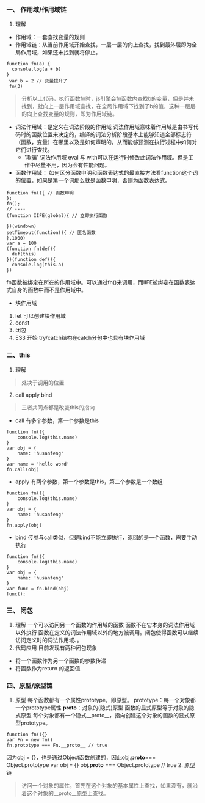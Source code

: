 ### 一、 作用域/作用域链
1. 理解
- 作用域：一套查找变量的规则
- 作用域链：从当前作用域开始查找，一层一层的向上查找，找到最外层即为全局作用域，如果还未找到就将停止。
```
function fn(a) {
  console.log(a + b)
}
 var b = 2 // 变量提升了
 fn(3)
 ```
>分析以上代码，执行函数fn时，js引擎会fn函数内查找b的变量，但是并未找到，就向上一层作用域查找，在全局作用域下找到了b的值，这种一层层的向上查找变量的规则，即为作用域链。
- 词法作用域：是定义在词法阶段的作用域
词法作用域意味着作用域是由书写代码时的函数位置来决定的，编译的词法分析阶段基本上能够知道全部标志符（函数，变量）在哪里以及是如何声明的，从而能够预测在执行过程中如何对它们进行查找。
  - '欺骗' 词法作用域
eval 与 with可以在运行时修改此词法作用域。但是工作中尽量不用，因为会有性能问题。
- 函数作用域：
如何区分函数申明和函数表达式的最直接方法看function这个词的位置，如果是第一个词那么就是函数申明，否则为函数表达式。
```
function fn(){ // 函数申明
};
fn();
// ----
(function IIFE(global){ // 立即执行函数
 
})(windown)
setTimeout(function(){ // 匿名函数
},1000)
var a = 100
(function fn(def){
  def(this)
})(function def(){
  console.log(this.a)
})
```
fn函数被绑定在所在的作用域中。可以通过fn()来调用，而IIFE被绑定在函数表达式自身的函数中而不是作用域中。
- 块作用域
1. let 可以创建块作用域
2. const
3. 闭包
4. ES3 开始 try/catch结构在catch分句中也具有块作用域
### 二、this
1. 理解
> 处决于调用的位置
2. call apply bind
> 三者共同点都是改变this的指向
- call
有多个参数，第一个参数是this
```
function fn(){
    console.log(this.name)
}
var obj = {
    name: 'husanfeng'
}
var name = 'hello word'
fn.call(obj)
```
- apply
有两个参数，第一个参数是this，第二个参数是一个数组
```
function fn(){
    console.log(this.name)
}
var obj = {
    name: 'husanfeng'
}
fn.apply(obj)
```
- bind
传参与call类似，但是bind不能立即执行，返回的是一个函数，需要手动执行
```
function fn(){
    console.log(this.name)
}
var obj = {
    name: 'husanfeng'
}
var func = fn.bind(obj)
func();
```
### 三、 闭包
1. 理解
一个可以访问另一个函数的作用域的函数
函数不在它本身的词法作用域以外执行
函数在定义的词法作用域以外的地方被调用。闭包使得函数可以继续访问定义时的词法作用域、。
2. 代码应用
目前发现有两种闭包现象
- 将一个函数作为另一个函数的参数传递
- 将函数作为return 的返回值
### 四、原型/原型链
1. 原型
每个函数都有一个属性prototype，即原型。
prototype：每一个对象都一个prototype属性
__proto__：对象的(隐式)原型
函数的显式原型等于对象的隐式原型
每个对象都有一个隐式__proto__，指向创建这个对象的函数的显式原型prototype。
```
function fn(){}
var Fn = new fn()
fn.prototype === Fn.__proto__ // true
```
因为obj = {}，也是通过Object函数创建的，因此obj.__proto__=== Object.prototype
var obj = {}
obj.__proto__ === Object.prototype // true
2. 原型链
>访问一个对象的属性，首先在这个对象的基本属性上查找，如果没有，就沿着这个对象的__proto__原型上查找。
